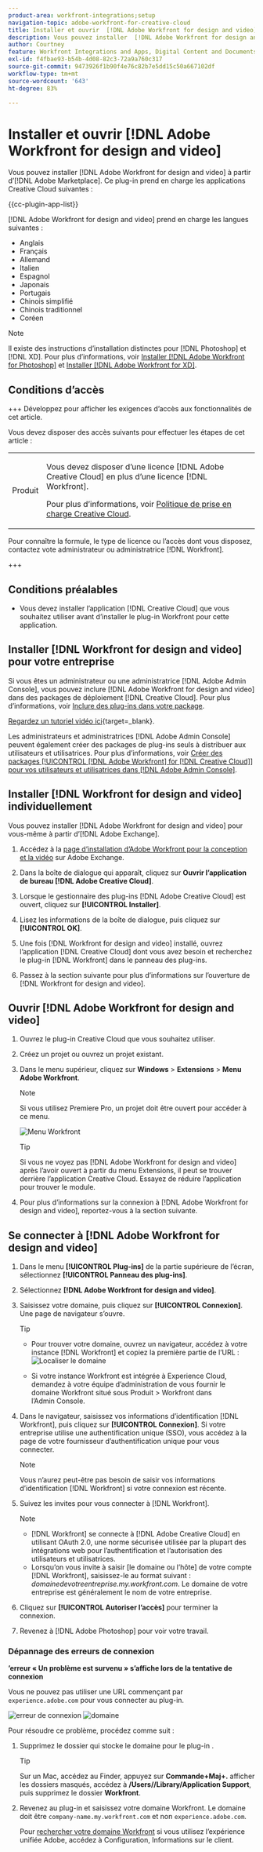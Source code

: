 ```yaml
---
product-area: workfront-integrations;setup
navigation-topic: adobe-workfront-for-creative-cloud
title: Installer et ouvrir  [!DNL Adobe Workfront for design and video]
description: Vous pouvez installer  [!DNL Adobe Workfront for design and video]  à partir d’Adobe Marketplace.
author: Courtney
feature: Workfront Integrations and Apps, Digital Content and Documents
exl-id: f4fbae93-b54b-4d08-82c3-72a9a760c317
source-git-commit: 9473926f1b90f4e76c82b7e5dd15c50a667102df
workflow-type: tm+mt
source-wordcount: '643'
ht-degree: 83%

---
```


# Installer et ouvrir [!DNL Adobe Workfront for design and video]

Vous pouvez installer [!DNL Adobe Workfront for design and video] à partir d’[!DNL Adobe Marketplace]. Ce plug-in prend en charge les applications Creative Cloud suivantes :

{{cc-plugin-app-list}}

[!DNL Adobe Workfront for design and video] prend en charge les langues suivantes :

* Anglais
* Français
* Allemand
* Italien
* Espagnol
* Japonais
* Portugais
* Chinois simplifié
* Chinois traditionnel
* Coréen

>[!NOTE]
>
>Il existe des instructions d’installation distinctes pour [!DNL Photoshop] et [!DNL XD]. Pour plus d’informations, voir [Installer  [!DNL Adobe Workfront for Photoshop]](/help/quicksilver/workfront-integrations-and-apps/adobe-workfront-for-creative-cloud/wf-cc-install-ps.md) et [Installer  [!DNL Adobe Workfront for XD]](/help/quicksilver/workfront-integrations-and-apps/adobe-workfront-for-creative-cloud/wf-adobe-xd-install.md).


## Conditions d’accès

+++ Développez pour afficher les exigences d’accès aux fonctionnalités de cet article.

Vous devez disposer des accès suivants pour effectuer les étapes de cet article :

<table style="table-layout:auto"> 
 <col> 
 <col> 
 <tbody> 
 <!-- <tr> 
   <td role="rowheader">[!DNL Adobe Workfront] plan*</td> 
   <td> <p>[!UICONTROL Pro] or higher</p> </td> 
  </tr> 
  <tr data-mc-conditions=""> 
   <td role="rowheader">[!DNL Adobe Workfront] license*</td> 
   <td> <p>[!UICONTROL Work] or [!UICONTROL Plan]</p> </td> 
  </tr> -->
  <tr> 
   <td role="rowheader">Produit</td> 
   <td><p>Vous devez disposer d’une licence [!DNL Adobe Creative Cloud] en plus d’une licence [!DNL Workfront].</p><p>Pour plus d’informations, voir <a href="https://helpx.adobe.com/fr/support/programs/cc-support-policy.html#cce" class="MCXref xref" xrefformat="{para}">Politique de prise en charge Creative Cloud</a>.</p></td> 
  </tr> 
 </tbody> 
</table>

Pour connaître la formule, le type de licence ou l’accès dont vous disposez, contactez vote administrateur ou administratrice [!DNL Workfront].

+++

## Conditions préalables

* Vous devez installer l’application [!DNL Creative Cloud] que vous souhaitez utiliser avant d’installer le plug-in Workfront pour cette application.

## Installer [!DNL Workfront for design and video] pour votre entreprise

Si vous êtes un administrateur ou une administratrice [!DNL Adobe Admin Console], vous pouvez inclure [!DNL Adobe Workfront for design and video] dans des packages de déploiement [!DNL Creative Cloud]. Pour plus d’informations, voir [Inclure des plug-ins dans votre package](https://helpx.adobe.com/fr/enterprise/using/manage-extensions.html).

[Regardez un tutoriel vidéo ici](https://www.youtube.com/watch?v=zzvXNLIBzrc){target=_blank}.

Les administrateurs et administratrices [!DNL Adobe Admin Console] peuvent également créer des packages de plug-ins seuls à distribuer aux utilisateurs et utilisatrices. Pour plus d’informations, voir [Créer des packages [!UICONTROL [!DNL Adobe Workfront] for [!DNL Creative Cloud]]  pour vos utilisateurs et utilisatrices dans  [!DNL Adobe Admin Console]](/help/quicksilver/administration-and-setup/configure-integrations/create-plugin-only-packages.md).

## Installer [!DNL Workfront for design and video] individuellement

Vous pouvez installer [!DNL Adobe Workfront for design and video] pour vous-même à partir d’[!DNL Adobe Exchange].

1. Accédez à la [page d’installation d’Adobe Workfront pour la conception et la vidéo](https://adobe.com/go/cc_plugins_discover_plugin?pluginId=108938&workflow=share) sur Adobe Exchange.
1. Dans la boîte de dialogue qui apparaît, cliquez sur **Ouvrir l’application de bureau [!DNL Adobe Creative Cloud]**.
1. Lorsque le gestionnaire des plug-ins [!DNL Adobe Creative Cloud] est ouvert, cliquez sur **[!UICONTROL Installer]**.
1. Lisez les informations de la boîte de dialogue, puis cliquez sur **[!UICONTROL OK]**.
1. Une fois [!DNL Workfront for design and video] installé, ouvrez l’application [!DNL Creative Cloud] dont vous avez besoin et recherchez le plug-in [!DNL Workfront] dans le panneau des plug-ins.

1. Passez à la section suivante pour plus d’informations sur l’ouverture de [!DNL Workfront for design and video].

## Ouvrir [!DNL Adobe Workfront for design and video]

1. Ouvrez le plug-in Creative Cloud que vous souhaitez utiliser.

1. Créez un projet ou ouvrez un projet existant.

1. Dans le menu supérieur, cliquez sur **Windows** > **Extensions** > **Menu Adobe Workfront**.

   >[!NOTE]
   >
   >Si vous utilisez Premiere Pro, un projet doit être ouvert pour accéder à ce menu.

   ![Menu Workfront](assets/adobe-workfront-menu.png)


   >[!TIP]
   >
   >Si vous ne voyez pas [!DNL Adobe Workfront for design and video] après l’avoir ouvert à partir du menu Extensions, il peut se trouver derrière l’application Creative Cloud. Essayez de réduire l’application pour trouver le module.

1. Pour plus d’informations sur la connexion à [!DNL Adobe Workfront for design and video], reportez-vous à la section suivante.


## Se connecter à [!DNL Adobe Workfront for design and video]

1. Dans le menu **[!UICONTROL Plug-ins]** de la partie supérieure de l’écran, sélectionnez **[!UICONTROL Panneau des plug-ins]**.
1. Sélectionnez **[!DNL Adobe Workfront for design and video]**.
1. Saisissez votre domaine, puis cliquez sur **[!UICONTROL Connexion]**. Une page de navigateur s’ouvre.

   >[!TIP]
   >
   >* Pour trouver votre domaine, ouvrez un navigateur, accédez à votre instance [!DNL Workfront] et copiez la première partie de l’URL :\
   >![Localiser le domaine](assets/domain-350x50.png)
   >
   > * Si votre instance Workfront est intégrée à Experience Cloud, demandez à votre équipe d’administration de vous fournir le domaine Workfront situé sous Produit > Workfront dans l’Admin Console.

1. Dans le navigateur, saisissez vos informations d’identification [!DNL Workfront], puis cliquez sur **[!UICONTROL Connexion]**. Si votre entreprise utilise une authentification unique (SSO), vous accédez à la page de votre fournisseur d’authentification unique pour vous connecter.

   >[!NOTE]
   >
   >Vous n’aurez peut-être pas besoin de saisir vos informations d’identification [!DNL Workfront] si votre connexion est récente.

1. Suivez les invites pour vous connecter à [!DNL Workfront].

   >[!NOTE]
   >
   >* [!DNL Workfront] se connecte à [!DNL Adobe Creative Cloud] en utilisant OAuth 2.0, une norme sécurisée utilisée par la plupart des intégrations web pour l’authentification et l’autorisation des utilisateurs et utilisatrices.
   >* Lorsqu’on vous invite à saisir [le domaine ou l’hôte] de votre compte [!DNL Workfront], saisissez-le au format suivant : *domainedevotreentreprise.my.workfront.com*. Le domaine de votre entreprise est généralement le nom de votre entreprise.

1. Cliquez sur **[!UICONTROL Autoriser l’accès]** pour terminer la connexion.
1. Revenez à [!DNL Adobe Photoshop] pour voir votre travail.

### Dépannage des erreurs de connexion

**’erreur « Un problème est survenu » s’affiche lors de la tentative de connexion**


Vous ne pouvez pas utiliser une URL commençant par `experience.adobe.com` pour vous connecter au plug-in.

![erreur de connexion](assets/plugin-log-in-error.png) ![domaine](assets/incorrect-domain.png)


Pour résoudre ce problème, procédez comme suit :

1. Supprimez le dossier qui stocke le domaine pour le plug-in .

   >[!TIP]
   >
   >Sur un Mac, accédez au Finder, appuyez sur **Commande+Maj+.** afficher les dossiers masqués, accédez à **/Users//Library/Application Support**, puis supprimez le dossier **Workfront**.


1. Revenez au plug-in et saisissez votre domaine Workfront. Le domaine doit être `company-name.my.workfront.com` et non `experience.adobe.com`.

   Pour [rechercher votre domaine Workfront](/help/quicksilver/wf-api/tips-tricks-and-troubleshooting/locate-domain-for-api.md) si vous utilisez l’expérience unifiée Adobe, accédez à Configuration, Informations sur le client.
